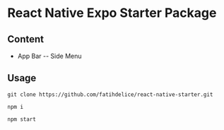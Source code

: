 # React Native Expo Starter Package


## Content
- App Bar
-- Side Menu

## Usage

```shell script
git clone https://github.com/fatihdelice/react-native-starter.git
```

```shell script
npm i
```

```shell script
npm start 
```
